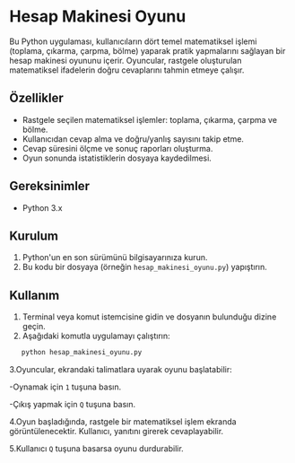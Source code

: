 # Hesap Makinesi Oyunu

Bu Python uygulaması, kullanıcıların dört temel matematiksel işlemi (toplama, çıkarma, çarpma, bölme) yaparak pratik yapmalarını sağlayan bir hesap makinesi oyununu içerir. Oyuncular, rastgele oluşturulan matematiksel ifadelerin doğru cevaplarını tahmin etmeye çalışır.

## Özellikler

- Rastgele seçilen matematiksel işlemler: toplama, çıkarma, çarpma ve bölme.
- Kullanıcıdan cevap alma ve doğru/yanlış sayısını takip etme.
- Cevap süresini ölçme ve sonuç raporları oluşturma.
- Oyun sonunda istatistiklerin dosyaya kaydedilmesi.

## Gereksinimler

- Python 3.x

## Kurulum

1. Python'un en son sürümünü bilgisayarınıza kurun.
2. Bu kodu bir dosyaya (örneğin `hesap_makinesi_oyunu.py`) yapıştırın.

## Kullanım

1. Terminal veya komut istemcisine gidin ve dosyanın bulunduğu dizine geçin.
2. Aşağıdaki komutla uygulamayı çalıştırın:
```bash
   python hesap_makinesi_oyunu.py
```
3.Oyuncular, ekrandaki talimatlara uyarak oyunu başlatabilir:

   -Oynamak için `1` tuşuna basın.

   -Çıkış yapmak için `Q` tuşuna basın.

4.Oyun başladığında, rastgele bir matematiksel işlem ekranda görüntülenecektir. Kullanıcı, yanıtını girerek cevaplayabilir.

5.Kullanıcı `Q` tuşuna basarsa oyunu durdurabilir.